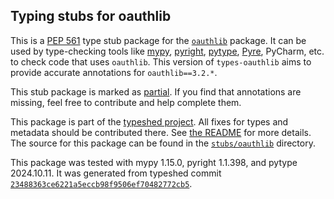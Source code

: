 ## Typing stubs for oauthlib

This is a [PEP 561](https://peps.python.org/pep-0561/)
type stub package for the [`oauthlib`](https://github.com/oauthlib/oauthlib) package.
It can be used by type-checking tools like
[mypy](https://github.com/python/mypy/),
[pyright](https://github.com/microsoft/pyright),
[pytype](https://github.com/google/pytype/),
[Pyre](https://pyre-check.org/),
PyCharm, etc. to check code that uses `oauthlib`. This version of
`types-oauthlib` aims to provide accurate annotations for
`oauthlib==3.2.*`.

This stub package is marked as [partial](https://peps.python.org/pep-0561/#partial-stub-packages).
If you find that annotations are missing, feel free to contribute and help complete them.


This package is part of the [typeshed project](https://github.com/python/typeshed).
All fixes for types and metadata should be contributed there.
See [the README](https://github.com/python/typeshed/blob/main/README.md)
for more details. The source for this package can be found in the
[`stubs/oauthlib`](https://github.com/python/typeshed/tree/main/stubs/oauthlib)
directory.

This package was tested with
mypy 1.15.0,
pyright 1.1.398,
and pytype 2024.10.11.
It was generated from typeshed commit
[`23488363ce6221a5eccb98f9506ef70482772cb5`](https://github.com/python/typeshed/commit/23488363ce6221a5eccb98f9506ef70482772cb5).